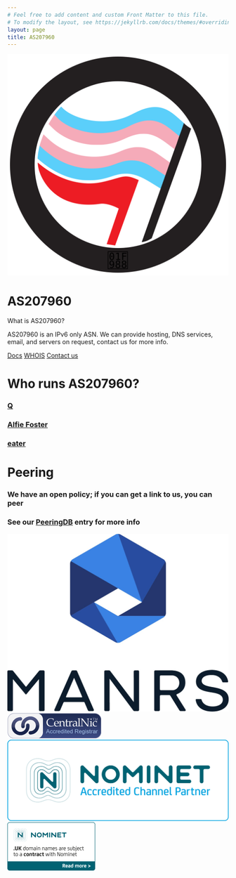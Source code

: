 ```yaml
---
# Feel free to add content and custom Front Matter to this file.
# To modify the layout, see https://jekyllrb.com/docs/themes/#overriding-theme-defaults
layout: page
title: AS207960
---
```


  <main role="main" class="flex-shrink-0">
    <div class="container">
      <div class="jumbotron">
        <div class="row">
          <div class="col-md-4">
            <img src="/assets/img/logo.svg" class="mw-100" />
          </div>
          <div class="col-md-8">
            <h1 class="display-4">AS207960</h1>
            <p class="lead">What is AS207960?</p>
            <p>
              AS207960 is an IPv6 only ASN. We can provide hosting, DNS services, email,
              and servers on request, contact us for more info.
            </p>
            <a class="btn btn-primary btn-lg" href="https://docs.as207960.net" role="button">Docs</a>
            <a class="btn btn-primary btn-lg" href="https://whois-web.as207960.net" role="button">WHOIS</a>
            <a class="btn btn-primary btn-lg" href="/contact.html" role="button">Contact us</a>
          </div>
        </div>
      </div>
      <div class="row">
        <div class="col-md-6">
          <h1>Who runs AS207960?</h1>
          <h3><a href="https://magicalcodewit.ch/">Q</a></h3>
          <h3><a href="https://lordbonzi.pro">Alfie Foster</a></h3>
          <h3><a href="https://eater.me">eater</a></h3>
        </div>
        <div class="col-md-6">
          <h1>Peering</h1>
          <h3>We have an open policy; if you can get a link to us, you can peer</h3>
          <h3>See our <a href="https://www.peeringdb.com/net/21249">PeeringDB</a> entry for more info</h3>
        </div>
      </div>
      <div class="row align-items-center">
        <div class="col-sm text-center my-3">
          <img class="mw-100" src="/assets/img/MANRS_RGB_vertical_logo_dark.jpg" alt="MANRS Member" />
        </div>
        <div class="col-sm text-center my-3">
          <img class="mw-100" src="/assets/img/acc_reg_cnic.png" alt="CentralNIC accredited registrar" />
        </div>
        <div class="col-sm text-center my-3">
          <img class="mw-100" src="/assets/img/Nominet_ACP_Land_RGB_Light_Blue.png" alt="Nominet Accredited Channel Partner" />
        </div>
        <div class="col-sm text-center my-3">
          <a href="https://www.nominet.uk/go/terms"><img class="mw-100" src="/assets/img/Nominet_Terms_Online_RGB_Teal.png" alt="Nominet T&Cs" /></a>
        </div>
      </div>
    </div>
  </main>
